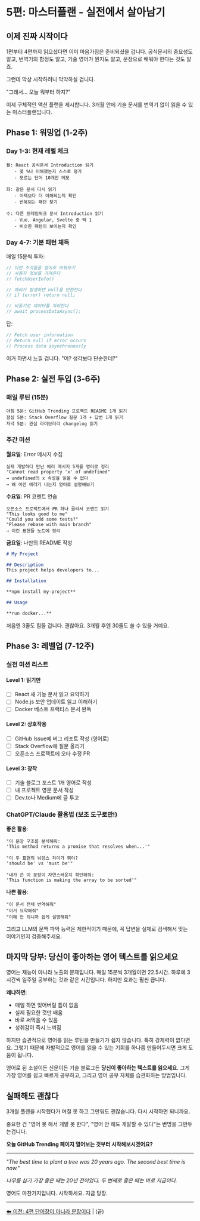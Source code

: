 # 5편: 마스터플랜 - 실전에서 살아남기

## 이제 진짜 시작이다

1편부터 4편까지 읽으셨다면 이미 마음가짐은 준비되셨을 겁니다. 공식문서의 중요성도 알고, 번역기의 함정도 알고, 기술 영어가 뭔지도 알고, 문장으로 배워야 한다는 것도 알죠. 

그런데 막상 시작하려니 막막하실 겁니다.

"그래서... 오늘 뭐부터 하지?"

이제 구체적인 액션 플랜을 제시합니다. 3개월 안에 기술 문서를 번역기 없이 읽을 수 있는 마스터플랜입니다.

## Phase 1: 워밍업 (1-2주)

### Day 1-3: 현재 레벨 체크
```
월: React 공식문서 Introduction 읽기
   - 몇 %나 이해했는지 스스로 평가
   - 모르는 단어 10개만 메모

화: 같은 문서 다시 읽기
   - 어제보다 더 이해되는지 확인
   - 반복되는 패턴 찾기

수: 다른 프레임워크 문서 Introduction 읽기
   - Vue, Angular, Svelte 중 택 1
   - 비슷한 패턴이 보이는지 확인
```

### Day 4-7: 기본 패턴 체득
매일 15분씩 투자:
```javascript
// 이런 주석들을 영어로 바꿔보기
// 사용자 정보를 가져온다
// fetchUserInfo()

// 에러가 발생하면 null을 반환한다
// if (error) return null;

// 비동기로 데이터를 처리한다
// await processDataAsync();
```

답:
```javascript
// Fetch user information
// Return null if error occurs  
// Process data asynchronously
```

이거 하면서 느낄 겁니다. "어? 생각보다 단순한데?"

## Phase 2: 실전 투입 (3-6주)

### 매일 루틴 (15분)
```
아침 5분: GitHub Trending 프로젝트 README 1개 읽기
점심 5분: Stack Overflow 질문 1개 + 답변 1개 읽기
저녁 5분: 관심 라이브러리 changelog 읽기
```

### 주간 미션
**월요일**: Error 메시지 수집
```
실제 개발하다 만난 에러 메시지 5개를 영어로 정리
"Cannot read property 'x' of undefined"
→ undefined의 x 속성을 읽을 수 없다
→ 왜 이런 에러가 나는지 영어로 설명해보기
```

**수요일**: PR 코멘트 연습
```
오픈소스 프로젝트에서 PR 하나 골라서 코멘트 읽기
"This looks good to me"
"Could you add some tests?"
"Please rebase with main branch"
→ 이런 표현들 노트에 정리
```

**금요일**: 나만의 README 작성
```markdown
# My Project

## Description
This project helps developers to...

## Installation

**npm install my-project**

## Usage

**run docker...**
```

처음엔 3줄도 힘들 겁니다. 괜찮아요. 3개월 후엔 30줄도 쓸 수 있을 거예요.

## Phase 3: 레벨업 (7-12주)

### 실전 미션 리스트

#### Level 1: 읽기만
- [ ] React 새 기능 문서 읽고 요약하기
- [ ] Node.js 보안 업데이트 읽고 이해하기
- [ ] Docker 베스트 프랙티스 문서 완독

#### Level 2: 상호작용
- [ ] GitHub Issue에 버그 리포트 작성 (영어로)
- [ ] Stack Overflow에 질문 올리기
- [ ] 오픈소스 프로젝트에 오타 수정 PR

#### Level 3: 창작
- [ ] 기술 블로그 포스트 1개 영어로 작성
- [ ] 내 프로젝트 영문 문서 작성
- [ ] Dev.to나 Medium에 글 투고

### ChatGPT/Claude 활용법 (보조 도구로만!)

**좋은 활용**:
```
"이 문장 구조를 분석해줘:
'This method returns a promise that resolves when...'"

"이 두 표현의 뉘앙스 차이가 뭐야?
'should be' vs 'must be'"

"내가 쓴 이 문장이 자연스러운지 확인해줘:
'This function is making the array to be sorted'"
```

**나쁜 활용**:
```
"이 문서 전체 번역해줘"
"이거 요약해줘"
"이해 안 되니까 쉽게 설명해줘"
```

그리고 LLM의 문맥 파악 능력은 제한적이기 때문에, 꼭 답변을 실제로 검색해서 맞는 이야기인지 검증해주세요.


## 마지막 당부: 당신이 좋아하는 영어 텍스트를 읽으세요

영어는 재능이 아니라 노출의 문제입니다. 매일 15분씩 3개월이면 22.5시간. 하루에 3시간씩 일주일 공부하는 것과 같은 시간입니다. 하지만 효과는 훨씬 큽니다.

**왜냐하면**:
- 매일 하면 잊어버릴 틈이 없음
- 실제 필요한 것만 배움
- 바로 써먹을 수 있음
- 성취감이 즉시 느껴짐

하지만 습관적으로 영어를 읽는 루틴을 만들기가 쉽지 않습니다. 특히 강제력이 없다면요. 그렇기 때문에 자발적으로 영어를 읽을 수 있는 기회를 하나쯤 만들어두시면 크게 도움이 됩니다. 

영어로 된 소설이든 신문이든 기술 블로그든 **당신이 좋아하는 텍스트를 읽으세요.** 그게 가장 영어를 쉽고 빠르게 공부하고, 그리고 영어 공부 자체를 습관화하는 방법입니다.

## 실패해도 괜찮다

3개월 플랜을 시작했다가 며칠 못 하고 그만둬도 괜찮습니다. 다시 시작하면 되니까요.

중요한 건 "영어 못 해서 개발 못 한다", "영어 안 해도 개발할 수 있다"는 변명을 그만두는겁니다.

**오늘 GitHub Trending 페이지 열어보는 것부터 시작해보시겠어요?**

---

*"The best time to plant a tree was 20 years ago. The second best time is now."*

*나무를 심기 가장 좋은 때는 20년 전이었다. 두 번째로 좋은 때는 바로 지금이다.*

영어도 마찬가지입니다. 시작하세요. 지금 당장.

---

[⬅ 이전: 4편 단어장이 아니라 문장이다](04.%20단어장이%20아니라%20문장이다.md) | (끝)